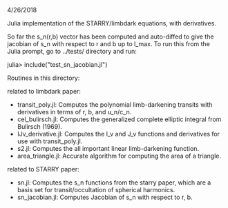 4/26/2018

Julia implementation of the STARRY/limbdark equations, with
derivatives.

So far the s_n(r,b) vector has been computed and
auto-diffed to give the jacobian of s_n with respect
to r and b up to l_max.  To run this from the Julia prompt,
go to ../tests/ directory and run:

julia> include("test_sn_jacobian.jl")

Routines in this directory:

related to limbdark paper:
- transit_poly.jl:  Computes the polynomial limb-darkening transits
  with derivatives in terms of r, b, and u_n/c_n.
- cel_bulirsch.jl:  Computes the generalized complete elliptic integral
  from Bulirsch (1969).
- IJv_derivative.jl:  Computes the I_v and J_v functions and derivatives
  for use with transit_poly.jl.
- s2.jl: Computes the all important linear limb-darkening function.
- area_triangle.jl: Accurate algorithm for computing the area of a triangle.

related to STARRY paper:
- sn.jl: Computes the s_n functions from the starry paper, which
  are a basis set for transit/occultation of spherical harmonics.
- sn_jacobian.jl:  Computes Jacobian of s_n with respect to r, b.
